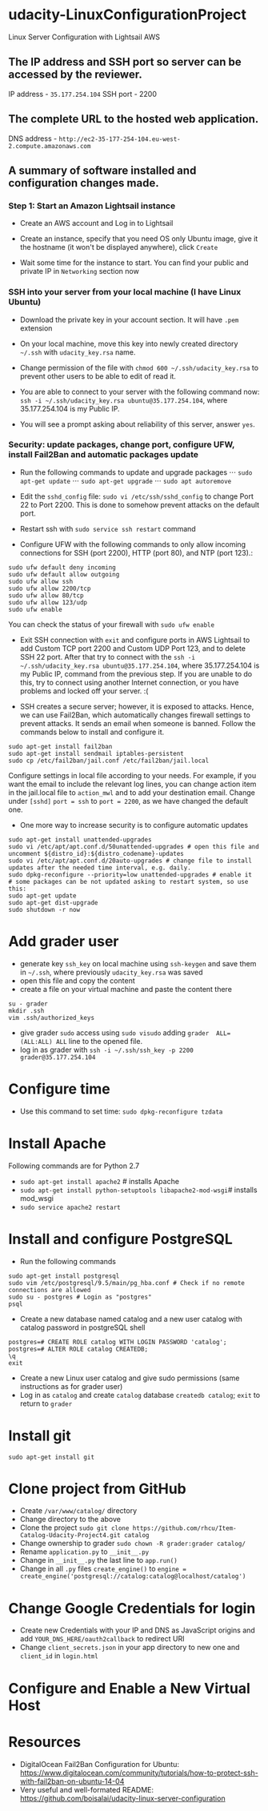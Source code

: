 # udacity-LinuxConfigurationProject
Linux Server Configuration with Lightsail AWS 

## The IP address and SSH port so server can be accessed by the reviewer.
IP address - `35.177.254.104`
SSH port - 2200

## The complete URL to the hosted web application.

DNS address - `http://ec2-35-177-254-104.eu-west-2.compute.amazonaws.com`

## A summary of software installed and configuration changes made.

### Step 1: Start an Amazon Lightsail instance
* Create an AWS account and Log in to Lightsail

* Create an instance, specify that you need OS only Ubuntu image, give it the hostname (it won't be displayed anywhere), click `Create`

* Wait some time for the instance to start. You can find your public and private IP in `Networking` section now


### SSH into your server from your local machine (I have Linux Ubuntu)
* Download the private key in your account section. It will have `.pem` extension

* On your local machine, move this key into newly created directory `~/.ssh` with `udacity_key.rsa` name. 

* Change permission of the file with `chmod 600 ~/.ssh/udacity_key.rsa` to prevent other users to be able to edit of read it.

* You are able to connect to your server with the following command now: `ssh -i ~/.ssh/udacity_key.rsa ubuntu@35.177.254.104`, where 35.177.254.104 is my Public IP.

* You will see a prompt asking about reliability of this server, answer `yes`.

### Security: update packages, change port, configure UFW, install Fail2Ban and automatic packages update
* Run the following commands to update and upgrade packages
⋅⋅⋅ `sudo apt-get update`
⋅⋅⋅ `sudo apt-get upgrade`
⋅⋅⋅ `sudo apt autoremove`

* Edit the `sshd_config` file: `sudo vi /etc/ssh/sshd_config` to change Port 22 to Port 2200. This is done to somehow prevent attacks on the default port.

* Restart ssh with `sudo service ssh restart` command

* Configure UFW with the following commands to only allow incoming connections for SSH (port 2200), HTTP (port 80), and NTP (port 123).:
``` 
sudo ufw default deny incoming
sudo ufw default allow outgoing
sudo ufw allow ssh
sudo ufw allow 2200/tcp
sudo ufw allow 80/tcp 
sudo ufw allow 123/udp
sudo ufw enable
```
You can check the status of your firewall with `sudo ufw enable`

* Exit SSH connection with `exit` and configure ports in AWS Lightsail to add Custom TCP port 2200 and Custom UDP Port 123, and to delete SSH 22 port. After that try to connect with the `ssh -i ~/.ssh/udacity_key.rsa ubuntu@35.177.254.104`, where 
35.177.254.104 is my Public IP, command from the previous step. If you are unable to do this, try to connect using another 
Internet connection, or you have problems and locked off your server. :(

* SSH creates a secure server; however, it is exposed to attacks. Hence, we can use Fail2Ban, which automatically changes
firewall settings to prevent attacks. It sends an email when someone is banned. Follow the commands below to install and 
configure it.
```
sudo apt-get install fail2ban
sudo apt-get install sendmail iptables-persistent
sudo cp /etc/fail2ban/jail.conf /etc/fail2ban/jail.local
```
Configure settings in local file according to your needs. For example, if you want the email to include the relevant log 
lines, you can change action item in the jail.local file to `action_mwl` and to add your destination email.
Change under `[sshd]` `port = ssh` to `port = 2200`, as we have changed the default one.

* One more way to increase security is to configure automatic updates 
```
sudo apt-get install unattended-upgrades 
sudo vi /etc/apt/apt.conf.d/50unattended-upgrades # open this file and uncomment ${distro_id}:${distro_codename}-updates
sudo vi /etc/apt/apt.conf.d/20auto-upgrades # change file to install updates after the needed time interval, e.g. daily.
sudo dpkg-reconfigure --priority=low unattended-upgrades # enable it
# some packages can be not updated asking to restart system, so use this:
sudo apt-get update 
sudo apt-get dist-upgrade
sudo shutdown -r now
```
# Add grader user
* generate key `ssh_key` on local machine using `ssh-keygen` and save them in `~/.ssh`, where previously `udacity_key.rsa` was saved
* open this file and copy the content
* create a file on your virtual machine and paste the content there 
```
su - grader
mkdir .ssh
vim .ssh/authorized_keys
```
* give grader `sudo` access using `sudo visudo` adding `grader  ALL=(ALL:ALL) ALL` line to the opened file.
* log in as grader with `ssh -i ~/.ssh/ssh_key -p 2200 grader@35.177.254.104`

# Configure time
* Use this command to set time: `sudo dpkg-reconfigure tzdata`

# Install Apache
Following commands are for Python 2.7
* `sudo apt-get install apache2` # installs Apache
* `sudo apt-get install python-setuptools libapache2-mod-wsgi`# installs mod_wsgi
* `sudo service apache2 restart`

# Install and configure PostgreSQL
* Run the following commands 
```
sudo apt-get install postgresql
sudo vim /etc/postgresql/9.5/main/pg_hba.conf # Check if no remote connections are allowed
sudo su - postgres # Login as "postgres"
psql 
```
* Create a new database named catalog and a new user catalog with catalog password in postgreSQL shell 
```
postgres=# CREATE ROLE catalog WITH LOGIN PASSWORD 'catalog';
postgres=# ALTER ROLE catalog CREATEDB;
\q
exit
``` 
* Create a new Linux user catalog and give sudo permissions (same instructions as for grader user)
* Log in as `catalog` and create `catalog` database `createdb catalog`; `exit` to return to `grader`
# Install git 
`sudo apt-get install git`
# Clone project from GitHub
* Create `/var/www/catalog/` directory
* Change directory to the above
* Clone the project `sudo git clone https://github.com/rhcu/Item-Catalog-Udacity-Project4.git catalog`
* Change ownership to grader `sudo chown -R grader:grader catalog/`
* Rename `application.py` to `__init__.py` 
* Change in `__init__.py` the last line to `app.run()` 
* Change in all `.py` files `create_engine()` to `engine = create_engine('postgresql://catalog:catalog@localhost/catalog')`
# Change Google Credentials for login
* Create new Credentials with your IP and DNS as JavaScript origins and add `YOUR_DNS_HERE/oauth2callback` to redirect URI
* Change `client_secrets.json` in your app directory to new one and `client_id` in `login.html`
# Configure and Enable a New Virtual Host

# Resources 
* DigitalOcean Fail2Ban Configuration for Ubuntu: https://www.digitalocean.com/community/tutorials/how-to-protect-ssh-with-fail2ban-on-ubuntu-14-04
* Very useful and well-formated README: https://github.com/boisalai/udacity-linux-server-configuration
